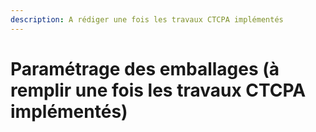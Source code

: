 ```yaml
---
description: A rédiger une fois les travaux CTCPA implémentés
---
```


# Paramétrage des emballages (à remplir une fois les travaux CTCPA implémentés)

